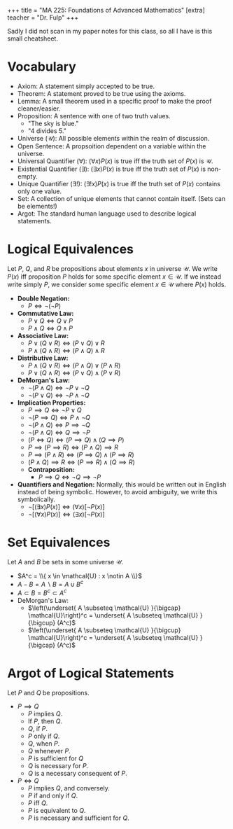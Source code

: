+++
title = "MA 225: Foundations of Advanced Mathematics"
[extra]
teacher = "Dr. Fulp"
+++

Sadly I did not scan in my paper notes for this class, so all I have is this
small cheatsheet.

# Vocabulary

* Axiom: A statement simply accepted to be true.
* Theorem: A statement proved to be true using the axioms.
* Lemma: A small theorem used in a specific proof to make the proof
  cleaner/easier.
* Proposition: A sentence with one of two truth values.
  * "The sky is blue."
  * "4 divides 5."
* Universe ($\mathcal{U}$): All possible elements within the realm of
  discussion.
* Open Sentence: A propsoition dependent on a variable within the universe.
* Universal Quantifier ($\forall$): $(\forall x) P(x)$ is true iff the truth
  set of $P(x)$ is $\mathcal{U}$.
* Existential Quantifier ($\exists$): $(\exists x) P(x)$ is true iff the truth
  set of $P(x)$ is non-empty.
* Unique Quantifier ($\exists!$): $(\exists! x) P(x)$ is true iff the truth set
  of $P(x)$ contains only one value.
* Set: A collection of unique elements that cannot contain itself. (Sets can be
  elements!)
* Argot: The standard human language used to describe logical statements.

# Logical Equivalences

Let $P$, $Q$, and $R$ be propositions about elements $x$ in universe
$\mathcal{U}$. We write $P(x)$ iff proposition $P$ holds for some specific
element $x \in \mathcal{U}$. If we instead write simply $P$, we consider some
specific element $x \in \mathcal{U}$ where $P(x)$ holds.

* **Double Negation:**
  * $P \iff \neg(\neg P)$
* **Commutative Law:**
  * $P \lor Q \iff Q \lor P$
  * $P \land Q \iff Q \land P$
* **Associative Law:**
  * $P \lor (Q \lor R) \iff (P \lor Q) \lor R$
  * $P \land (Q \land R) \iff (P \land Q) \land R$
* **Distributive Law:**
  * $P \land (Q \lor R) \iff (P \land Q) \lor (P \land R)$
  * $P \lor (Q \land R) \iff (P \lor Q) \land (P \lor R)$
* **DeMorgan's Law:**
  * $\neg (P \land Q) \iff \neg P \lor \neg Q$
  * $\neg (P \lor Q) \iff \neg P \land \neg Q$
* **Implication Properties:**
  * $P \implies Q \iff \neg P \lor Q$
  * $\neg (P \implies Q) \iff P \land \neg Q$
  * $\neg (P \land Q) \iff P \implies \neg Q$
  * $\neg (P \land Q) \iff Q \implies \neg P$
  * $(P \iff Q) \iff (P \implies Q) \land (Q \implies P)$
  * $P \implies (P \implies R) \iff (P \land Q) \implies R$
  * $P \implies (P \land R) \iff (P \implies Q) \land (P \implies R)$
  * $(P \land Q) \implies R \iff (P \implies R) \land (Q \implies R)$
  * **Contraposition:**
    * $P \implies Q \iff \neg Q \implies \neg P$
* **Quantifiers and Negation:** Normally, this would be written out in English
  instead of being symbolic. However, to avoid ambiguity, we write this
  symbolically.
  * $\neg [ (\exists x) P(x)] \iff (\forall x)[\neg P(x)]$
  * $\neg [ (\forall x) P(x)] \iff (\exists x)[\neg P(x)]$

# Set Equivalences

Let $A$ and $B$ be sets in some universe $\mathcal{U}$.

* $A^c = \\{ x \in \mathcal{U} : x \notin A \\}$
* $A - B = A \backslash B = A \cup B^c$
* $A \subset B = B^c \subset A^c$
* DeMorgan's Law:
  * $\left(\underset{ A \subseteq \mathcal{U} }{\bigcap} \mathcal{U}\right)^c =
    \underset{ A \subseteq \mathcal{U} }{\bigcup} (A^c)$
  * $\left(\underset{ A \subseteq \mathcal{U} }{\bigcup} \mathcal{U}\right)^c =
    \underset{ A \subseteq \mathcal{U} }{\bigcap} (A^c)$

# Argot of Logical Statements

Let $P$ and $Q$ be propositions.

* $P \implies Q$
  * $P$ implies $Q$.
  * If $P$, then $Q$.
  * $Q$, if $P$.
  * $P$ only if $Q$.
  * $Q$, when $P$.
  * $Q$ whenever $P$.
  * $P$ is sufficient for $Q$
  * $Q$ is necessary for $P$.
  * $Q$ is a necessary consequent of $P$.
* $P \iff Q$
  * $P$ implies $Q$, and conversely.
  * $P$ if and only if $Q$.
  * $P$ iff $Q$.
  * $P$ is equivalent to $Q$.
  * $P$ is necessary and sufficient for $Q$.
